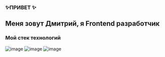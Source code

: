 ### ✨ПРИВЕТ ✨
## Меня зовут Дмитрий, я Frontend разработчик

### Мой стек технологий

![image](https://github.com/Dveyn/Dveyn/assets/45439179/ceb76c6a-4a5c-492c-8d6d-234bbcfc4af0)
![image](https://github.com/Dveyn/Dveyn/assets/45439179/e079f810-0dfd-49b7-9f75-6f28aa84db20)
![image](https://github.com/Dveyn/Dveyn/assets/45439179/be23fdf6-a026-4808-9616-64018f23c4d3)


<!--
**Dveyn/Dveyn** is a ✨ _special_ ✨ repository because its `README.md` (this file) appears on your GitHub profile.

Here are some ideas to get you started:

- 🔭 I’m currently working on ...
- 🌱 I’m currently learning ...
- 👯 I’m looking to collaborate on ...
- 🤔 I’m looking for help with ...
- 💬 Ask me about ...
- 📫 How to reach me: ...
- 😄 Pronouns: ...
- ⚡ Fun fact: ...
-->
